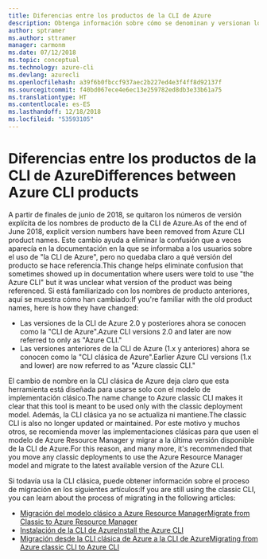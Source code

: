 ```yaml
---
title: Diferencias entre los productos de la CLI de Azure
description: Obtenga información sobre cómo se denominan y versionan los productos de la CLI de Azure y cómo realizar la actualización.
author: sptramer
ms.author: sttramer
manager: carmonm
ms.date: 07/12/2018
ms.topic: conceptual
ms.technology: azure-cli
ms.devlang: azurecli
ms.openlocfilehash: a39f6b0fbccf937aec2b227ed4e3f4ff8d92137f
ms.sourcegitcommit: f40bd067ece4e6ec13e259782ed8db3e33b61a75
ms.translationtype: HT
ms.contentlocale: es-ES
ms.lasthandoff: 12/18/2018
ms.locfileid: "53593105"
---
```

# <a name="differences-between-azure-cli-products"></a><span data-ttu-id="154b4-103">Diferencias entre los productos de la CLI de Azure</span><span class="sxs-lookup"><span data-stu-id="154b4-103">Differences between Azure CLI products</span></span>

<span data-ttu-id="154b4-104">A partir de finales de junio de 2018, se quitaron los números de versión explícita de los nombres de producto de la CLI de Azure.</span><span class="sxs-lookup"><span data-stu-id="154b4-104">As of the end of June 2018, explicit version numbers have been removed from Azure CLI product names.</span></span> <span data-ttu-id="154b4-105">Este cambio ayuda a eliminar la confusión que a veces aparecía en la documentación en la que se informaba a los usuarios sobre el uso de "la CLI de Azure", pero no quedaba claro a qué versión del producto se hace referencia.</span><span class="sxs-lookup"><span data-stu-id="154b4-105">This change helps eliminate confusion that sometimes showed up in documentation where users were told to use "the Azure CLI" but it was unclear what version of the product was being referenced.</span></span> <span data-ttu-id="154b4-106">Si está familiarizado con los nombres de producto anteriores, aquí se muestra cómo han cambiado:</span><span class="sxs-lookup"><span data-stu-id="154b4-106">If you're familiar with the old product names, here is how they have changed:</span></span>

* <span data-ttu-id="154b4-107">Las versiones de la CLI de Azure 2.0 y posteriores ahora se conocen como la "CLI de Azure".</span><span class="sxs-lookup"><span data-stu-id="154b4-107">Azure CLI versions 2.0 and later are now referred to only as "Azure CLI."</span></span>
* <span data-ttu-id="154b4-108">Las versiones anteriores de la CLI de Azure (1.x y anteriores) ahora se conocen como la "CLI clásica de Azure".</span><span class="sxs-lookup"><span data-stu-id="154b4-108">Earlier Azure CLI versions (1.x and lower) are now referred to as "Azure classic CLI."</span></span>

<span data-ttu-id="154b4-109">El cambio de nombre en la CLI clásica de Azure deja claro que esta herramienta está diseñada para usarse solo con el modelo de implementación clásico.</span><span class="sxs-lookup"><span data-stu-id="154b4-109">The name change to Azure classic CLI makes it clear that this tool is meant to be used only with the classic deployment model.</span></span> <span data-ttu-id="154b4-110">Además, la CLI clásica ya no se actualiza ni mantiene.</span><span class="sxs-lookup"><span data-stu-id="154b4-110">The classic CLI is also no longer updated or maintained.</span></span> <span data-ttu-id="154b4-111">Por este motivo y muchos otros, se recomienda mover las implementaciones clásicas para que usen el modelo de Azure Resource Manager y migrar a la última versión disponible de la CLI de Azure.</span><span class="sxs-lookup"><span data-stu-id="154b4-111">For this reason, and many more, it's recommended that you move any classic deployments to use the Azure Resource Manager model and migrate to the latest available version of the Azure CLI.</span></span>

<span data-ttu-id="154b4-112">Si todavía usa la CLI clásica, puede obtener información sobre el proceso de migración en los siguientes artículos:</span><span class="sxs-lookup"><span data-stu-id="154b4-112">If you are still using the classic CLI, you can learn about the process of migrating in the following articles:</span></span>

* [<span data-ttu-id="154b4-113">Migración del modelo clásico a Azure Resource Manager</span><span class="sxs-lookup"><span data-stu-id="154b4-113">Migrate from Classic to Azure Resource Manager</span></span>](/azure/virtual-machines/linux/migration-classic-resource-manager-overview)
* [<span data-ttu-id="154b4-114">Instalación de la CLI de Azure</span><span class="sxs-lookup"><span data-stu-id="154b4-114">Install the Azure CLI</span></span>](install-azure-cli.md)
* [<span data-ttu-id="154b4-115">Migración desde la CLI clásica de Azure a la CLI de Azure</span><span class="sxs-lookup"><span data-stu-id="154b4-115">Migrating from Azure classic CLI to Azure CLI</span></span>](https://github.com/Azure/azure-cli/blob/dev/doc/classic_cli_migration.md)

